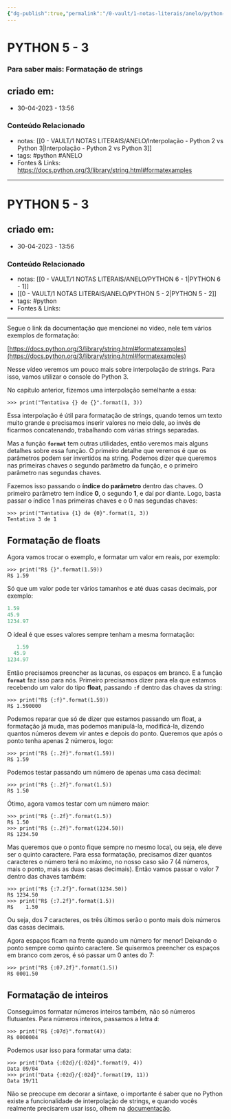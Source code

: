 ```yaml
---
{"dg-publish":true,"permalink":"/0-vault/1-notas-literais/anelo/python-5-3/","tags":["python","ANELO"],"dgHomeLink":true,"dgShowLocalGraph":true,"dgShowFileTree":true,"dgEnableSearch":true}
---
```


# PYTHON 5 - 3
### Para saber mais: Formatação de strings

## criado em: 
-  30-04-2023 - 13:56

### Conteúdo Relacionado
- notas: [[0 - VAULT/1 NOTAS LITERAIS/ANELO/Interpolação - Python 2 vs Python 3\|Interpolação - Python 2 vs Python 3]]
- tags: #python #ANELO 
- Fontes & Links:  https://docs.python.org/3/library/string.html#formatexamples

---

# PYTHON 5 - 3

## criado em: 
-  30-04-2023 - 13:56

### Conteúdo Relacionado
- notas: [[0 - VAULT/1 NOTAS LITERAIS/ANELO/PYTHON 6 - 1\|PYTHON 6 - 1]]
- [[0 - VAULT/1 NOTAS LITERAIS/ANELO/PYTHON 5 - 2\|PYTHON 5 - 2]]
- tags: #python 
- Fontes & Links: 

---

Segue o link da documentação que mencionei no video, nele tem vários exemplos de formatação:

[https://docs.python.org/3/library/string.html#formatexamples](https://docs.python.org/3/library/string.html#formatexamples)

Nesse vídeo veremos um pouco mais sobre interpolação de strings. Para isso, vamos utilizar o console do Python 3.

No capítulo anterior, fizemos uma interpolação semelhante a essa:

```python-repl
>>> print("Tentativa {} de {}".format(1, 3))
```

Essa interpolação é útil para formatação de strings, quando temos um texto muito grande e precisamos inserir valores no meio dele, ao invés de ficarmos concatenando, trabalhando com várias strings separadas.

Mas a função **`format`** tem outras utilidades, então veremos mais alguns detalhes sobre essa função. O primeiro detalhe que veremos é que os parâmetros podem ser invertidos na string. Podemos dizer que queremos nas primeiras chaves o segundo parâmetro da função, e o primeiro parâmetro nas segundas chaves.

Fazemos isso passando o **índice do parâmetro** dentro das chaves. O primeiro parâmetro tem índice **0**, o segundo **1**, e daí por diante. Logo, basta passar o índice 1 nas primeiras chaves e o 0 nas segundas chaves:

```python-repl
>>> print("Tentativa {1} de {0}".format(1, 3))
Tentativa 3 de 1
```

## Formatação de floats

Agora vamos trocar o exemplo, e formatar um valor em reais, por exemplo:

```python-repl
>>> print("R$ {}".format(1.59))
R$ 1.59
```

Só que um valor pode ter vários tamanhos e até duas casas decimais, por exemplo:

```yaml
1.59
45.9
1234.97
```

O ideal é que esses valores sempre tenham a mesma formatação:

```yaml
   1.59
  45.9
1234.97
```

Então precisamos preencher as lacunas, os espaços em branco. E a função **`format`** faz isso para nós. Primeiro precisamos dizer para ela que estamos recebendo um valor do tipo **float**, passando **`:f`** dentro das chaves da string:

```python-repl
>>> print("R$ {:f}".format(1.59))
R$ 1.590000
```

Podemos reparar que só de dizer que estamos passando um float, a formatação já muda, mas podemos manipulá-la, modificá-la, dizendo quantos números devem vir antes e depois do ponto. Queremos que após o ponto tenha apenas 2 números, logo:

```python-repl
>>> print("R$ {:.2f}".format(1.59))
R$ 1.59
```

Podemos testar passando um número de apenas uma casa decimal:

```python-repl
>>> print("R$ {:.2f}".format(1.5))
R$ 1.50
```

Ótimo, agora vamos testar com um número maior:

```python-repl
>>> print("R$ {:.2f}".format(1.5))
R$ 1.50
>>> print("R$ {:.2f}".format(1234.50))
R$ 1234.50
```

Mas queremos que o ponto fique sempre no mesmo local, ou seja, ele deve ser o quinto caractere. Para essa formatação, precisamos dizer quantos caracteres o número terá no máximo, no nosso caso são 7 (4 números, mais o ponto, mais as duas casas decimais). Então vamos passar o valor 7 dentro das chaves também:

```python-repl
>>> print("R$ {:7.2f}".format(1234.50))
R$ 1234.50
>>> print("R$ {:7.2f}".format(1.5))
R$    1.50
```

Ou seja, dos 7 caracteres, os três últimos serão o ponto mais dois números das casas decimais.

Agora espaços ficam na frente quando um número for menor! Deixando o ponto sempre como quinto caractere. Se quisermos preencher os espaços em branco com zeros, é só passar um 0 antes do 7:

```python-repl
>>> print("R$ {:07.2f}".format(1.5))
R$ 0001.50
```

## Formatação de inteiros

Conseguimos formatar números inteiros também, não só números flutuantes. Para números inteiros, passamos a letra **`d`**:

```python-repl
>>> print("R$ {:07d}".format(4))
R$ 0000004
```

Podemos usar isso para formatar uma data:

```python-repl
>>> print("Data {:02d}/{:02d}".format(9, 4))
Data 09/04
>>> print("Data {:02d}/{:02d}".format(19, 11))
Data 19/11
```

Não se preocupe em decorar a sintaxe, o importante é saber que no Python existe a funcionalidade de interpolação de strings, e quando vocês realmente precisarem usar isso, olhem na [documentação](https://docs.python.org/3/library/string.html#formatexamples).